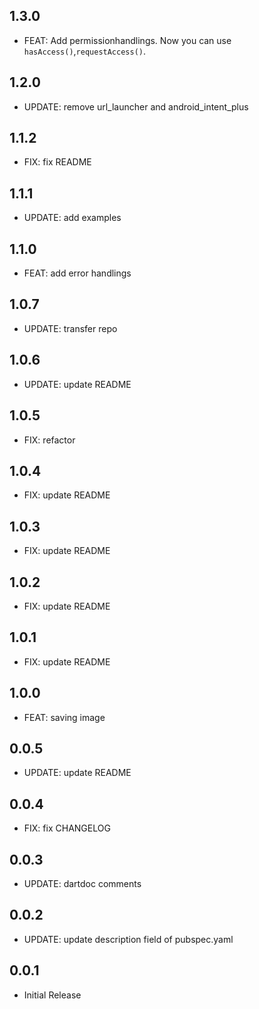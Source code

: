 ## 1.3.0

* FEAT: Add permissionhandlings. Now you can use `hasAccess()`,`requestAccess()`.

## 1.2.0

* UPDATE: remove url_launcher and android_intent_plus

## 1.1.2

* FIX: fix README

## 1.1.1

* UPDATE: add examples

## 1.1.0

* FEAT: add error handlings

## 1.0.7

* UPDATE: transfer repo

## 1.0.6

* UPDATE: update README

## 1.0.5

* FIX: refactor

## 1.0.4

* FIX: update README

## 1.0.3

* FIX: update README

## 1.0.2

* FIX: update README

## 1.0.1

* FIX: update README

## 1.0.0

* FEAT: saving image

## 0.0.5

* UPDATE: update README

## 0.0.4

* FIX: fix CHANGELOG

## 0.0.3

* UPDATE: dartdoc comments

## 0.0.2

* UPDATE: update description field of pubspec.yaml

## 0.0.1

* Initial Release